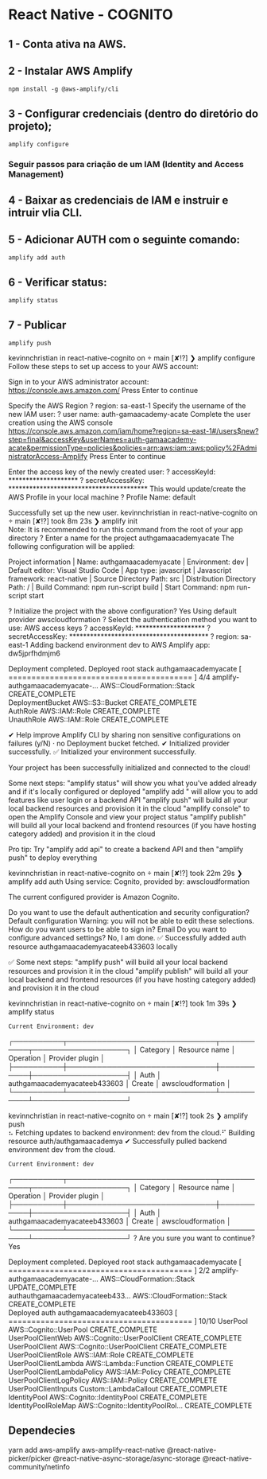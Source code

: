 
# React Native - COGNITO 

## 1 - Conta ativa na AWS.

## 2 - Instalar AWS Amplify
`npm install -g @aws-amplify/cli`

## 3 - Configurar credenciais (dentro do diretório do projeto);
`amplify configure`

### Seguir passos para criação de um IAM (Identity and Access Management)

## 4 - Baixar as credenciais de IAM e instruir e intruir vlia CLI.

## 5 - Adicionar AUTH com o seguinte comando:
`amplify add auth`

## 6 - Verificar status:
`amplify status`

## 7 - Publicar
`amplify push`


kevinnchristian in react-native-cognito on  main [✘!?] 
❯ amplify configure
Follow these steps to set up access to your AWS account:

Sign in to your AWS administrator account:
https://console.aws.amazon.com/
Press Enter to continue

Specify the AWS Region
? region:  sa-east-1
Specify the username of the new IAM user:
? user name:  auth-gamaacademy-acate
Complete the user creation using the AWS console
https://console.aws.amazon.com/iam/home?region=sa-east-1#/users$new?step=final&accessKey&userNames=auth-gamaacademy-acate&permissionType=policies&policies=arn:aws:iam::aws:policy%2FAdministratorAccess-Amplify
Press Enter to continue

Enter the access key of the newly created user:
? accessKeyId:  ********************
? secretAccessKey:  ****************************************
This would update/create the AWS Profile in your local machine
? Profile Name:  default

Successfully set up the new user.
kevinnchristian in react-native-cognito on  main [✘!?] took 8m 23s 
❯ amplify init     
Note: It is recommended to run this command from the root of your app directory
? Enter a name for the project authgamaacademyacate
The following configuration will be applied:

Project information
| Name: authgamaacademyacate
| Environment: dev
| Default editor: Visual Studio Code
| App type: javascript
| Javascript framework: react-native
| Source Directory Path: src
| Distribution Directory Path: /
| Build Command: npm run-script build
| Start Command: npm run-script start

? Initialize the project with the above configuration? Yes
Using default provider  awscloudformation
? Select the authentication method you want to use: AWS access keys
? accessKeyId:  ********************
? secretAccessKey:  ****************************************
? region:  sa-east-1
Adding backend environment dev to AWS Amplify app: dw5jprfhdmjm6

Deployment completed.
Deployed root stack authgamaacademyacate [ ======================================== ] 4/4
        amplify-authgamaacademyacate-… AWS::CloudFormation::Stack     CREATE_COMPLETE               
        DeploymentBucket               AWS::S3::Bucket                CREATE_COMPLETE               
        AuthRole                       AWS::IAM::Role                 CREATE_COMPLETE               
        UnauthRole                     AWS::IAM::Role                 CREATE_COMPLETE               

✔ Help improve Amplify CLI by sharing non sensitive configurations on failures (y/N) · no
Deployment bucket fetched.
✔ Initialized provider successfully.
✅ Initialized your environment successfully.

Your project has been successfully initialized and connected to the cloud!

Some next steps:
"amplify status" will show you what you've added already and if it's locally configured or deployed
"amplify add <category>" will allow you to add features like user login or a backend API
"amplify push" will build all your local backend resources and provision it in the cloud
"amplify console" to open the Amplify Console and view your project status
"amplify publish" will build all your local backend and frontend resources (if you have hosting category added) and provision it in the cloud

Pro tip:
Try "amplify add api" to create a backend API and then "amplify push" to deploy everything

kevinnchristian in react-native-cognito on  main [✘!?] took 22m 29s 
❯ amplify add auth
Using service: Cognito, provided by: awscloudformation
 
 The current configured provider is Amazon Cognito. 
 
 Do you want to use the default authentication and security configuration? Default configuration
 Warning: you will not be able to edit these selections. 
 How do you want users to be able to sign in? Email
 Do you want to configure advanced settings? No, I am done.
✅ Successfully added auth resource authgamaacademyacateeb433603 locally

✅ Some next steps:
"amplify push" will build all your local backend resources and provision it in the cloud
"amplify publish" will build all your local backend and frontend resources (if you have hosting category added) and provision it in the cloud

kevinnchristian in react-native-cognito on  main [✘!?] took 1m 39s 
❯ amplify status  

    Current Environment: dev
    
┌──────────┬──────────────────────────────┬───────────┬───────────────────┐
│ Category │ Resource name                │ Operation │ Provider plugin   │
├──────────┼──────────────────────────────┼───────────┼───────────────────┤
│ Auth     │ authgamaacademyacateeb433603 │ Create    │ awscloudformation │
└──────────┴──────────────────────────────┴───────────┴───────────────────┘


kevinnchristian in react-native-cognito on  main [✘!?] took 2s 
❯ amplify push  
⠦ Fetching updates to backend environment: dev from the cloud.⠋ Building resource auth/authgamaacademya
✔ Successfully pulled backend environment dev from the cloud.

    Current Environment: dev
    
┌──────────┬──────────────────────────────┬───────────┬───────────────────┐
│ Category │ Resource name                │ Operation │ Provider plugin   │
├──────────┼──────────────────────────────┼───────────┼───────────────────┤
│ Auth     │ authgamaacademyacateeb433603 │ Create    │ awscloudformation │
└──────────┴──────────────────────────────┴───────────┴───────────────────┘
? Are you sure you want to continue? Yes

Deployment completed.
Deployed root stack authgamaacademyacate [ ======================================== ] 2/2
        amplify-authgamaacademyacate-… AWS::CloudFormation::Stack     UPDATE_COMPLETE               
        authauthgamaacademyacateeb433… AWS::CloudFormation::Stack     CREATE_COMPLETE               
Deployed auth authgamaacademyacateeb433603 [ ======================================== ] 10/10
        UserPool                       AWS::Cognito::UserPool         CREATE_COMPLETE               
        UserPoolClientWeb              AWS::Cognito::UserPoolClient   CREATE_COMPLETE               
        UserPoolClient                 AWS::Cognito::UserPoolClient   CREATE_COMPLETE               
        UserPoolClientRole             AWS::IAM::Role                 CREATE_COMPLETE               
        UserPoolClientLambda           AWS::Lambda::Function          CREATE_COMPLETE               
        UserPoolClientLambdaPolicy     AWS::IAM::Policy               CREATE_COMPLETE               
        UserPoolClientLogPolicy        AWS::IAM::Policy               CREATE_COMPLETE               
        UserPoolClientInputs           Custom::LambdaCallout          CREATE_COMPLETE               
        IdentityPool                   AWS::Cognito::IdentityPool     CREATE_COMPLETE               
        IdentityPoolRoleMap            AWS::Cognito::IdentityPoolRol… CREATE_COMPLETE               

## Dependecies
yarn add aws-amplify aws-amplify-react-native @react-native-picker/picker @react-native-async-storage/async-storage @react-native-community/netinfo